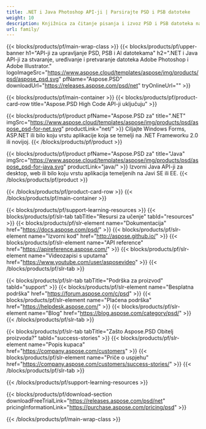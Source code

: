 ```yaml
---
title: .NET i Java Photoshop API-ji | Parsirajte PSD i PSB datoteke
weight: 10
description: Knjižnica za čitanje pisanja i izvoz PSD i PSB datoteka na više platformi. Izdvojite i manipulirajte slojevima bez instaliranog Photoshopa.
url: family/
---
```


{{< blocks/products/pf/main-wrap-class >}}
{{< blocks/products/pf/upper-banner h1="API-ji za upravljanje PSD, PSB i AI datotekama" h2=".NET i Java API-ji za stvaranje, uređivanje i pretvaranje datoteka Adobe Photoshop i Adobe Illustrator." logoImageSrc="https://www.aspose.cloud/templates/aspose/img/products/psd/aspose_psd.svg" pfName="Aspose.PSD" downloadUrl="https://releases.aspose.com/psd/net" tryOnlineUrl="" >}}

{{< blocks/products/pf/main-container >}}
{{< blocks/products/pf/product-card-row title="Aspose.PSD High Code API-ji uključuju" >}}

{{< blocks/products/pf/product pfName="Aspose.PSD za" title=".NET" imgSrc="https://www.aspose.cloud/templates/aspose/img/products/psd/aspose_psd-for-net.svg" productLink="net/" >}}
Ciljajte Windows Forms, ASP.NET ili bilo koju vrstu aplikacije koja se temelji na .NET Frameworku 2.0 ili novijoj.
{{< /blocks/products/pf/product >}}

{{< blocks/products/pf/product pfName="Aspose.PSD za" title="Java" imgSrc="https://www.aspose.cloud/templates/aspose/img/products/psd/aspose_psd-for-java.svg" productLink="java/" >}}
Izvorni Java API-ji za desktop, web ili bilo koju vrstu aplikacija temeljenih na Javi SE ili EE.
{{< /blocks/products/pf/product >}}

{{< /blocks/products/pf/product-card-row >}}
{{< /blocks/products/pf/main-container >}}

{{< blocks/products/pf/support-learning-resources >}}
{{< blocks/products/pf/slr-tab tabTitle="Resursi za učenje" tabId="resources" >}}
{{< blocks/products/pf/slr-element name="Dokumentacija" href="https://docs.aspose.com/psd/" >}}
{{< blocks/products/pf/slr-element name="Izvorni kod" href="http://aspose.github.io/" >}}
{{< blocks/products/pf/slr-element name="API reference" href="https://apireference.aspose.com/" >}}
{{< blocks/products/pf/slr-element name="Videozapisi s uputama" href="https://www.youtube.com/user/asposevideo" >}}
{{< /blocks/products/pf/slr-tab >}}

{{< blocks/products/pf/slr-tab tabTitle="Podrška za proizvod" tabId="support" >}}
{{< blocks/products/pf/slr-element name="Besplatna podrška" href="https://forum.aspose.com/c/psd" >}}
{{< blocks/products/pf/slr-element name="Plaćena podrška" href="https://helpdesk.aspose.com/" >}}
{{< blocks/products/pf/slr-element name="Blog" href="https://blog.aspose.com/category/psd/" >}}
{{< /blocks/products/pf/slr-tab >}}

{{< blocks/products/pf/slr-tab tabTitle="Zašto Aspose.PSD Obitelj proizvoda?" tabId="success-stories" >}}
{{< blocks/products/pf/slr-element name="Popis kupaca" href="https://company.aspose.com/customers" >}}
{{< blocks/products/pf/slr-element name="Priče o uspjehu" href="https://company.aspose.com/customers/success-stories/" >}}
{{< /blocks/products/pf/slr-tab >}}

{{< /blocks/products/pf/support-learning-resources >}}

{{< blocks/products/pf/download-section downloadFreeTrialLink="https://releases.aspose.com/psd/net" pricingInformationLink="https://purchase.aspose.com/pricing/psd" >}}

{{< /blocks/products/pf/main-wrap-class >}}
